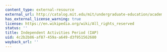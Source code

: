 ```yaml
---
content_type: external-resource
external_url: http://catalog.mit.edu/mit/undergraduate-education/academic-research-options/independent-activities-period/
has_external_license_warning: true
license: https://en.wikipedia.org/wiki/All_rights_reserved
status: ''
title: Independent Activities Period (IAP)
uid: 4c2b2b86-af87-459a-a649-d3f951562680
wayback_url: ''
---
```

